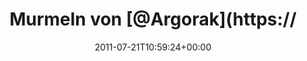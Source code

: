 ---
retweeted: false
source: <a href="http://itunes.apple.com/us/app/twitter/id409789998?mt=12" rel="nofollow">Twitter
  for Mac</a>
entities:
  hashtags: []
  symbols: []
  user_mentions:
  - name: Florian Gilcher (@skade@hachyderm.io)
    screen_name: Argorak
    indices:
    - '12'
    - '20'
    id_str: '27227212'
    id: '27227212'
  urls: []
display_text_range:
- '0'
- '92'
favorite_count: '0'
id_str: '93998504434860032'
truncated: false
retweet_count: '0'
id: '93998504434860032'
created_at: Thu Jul 21 10:59:24 +0000 2011
favorited: false
full_text: 'Murmeln von [@Argorak](https://twitter.com/Argorak) vor seinem VIM: »[…]
  mhhh. kontrollverlust. […] nee. moment. capslock.«'
lang: de
tags:
- pesos:twitter
date: '2011-07-21T10:59:24+00:00'
src: https://twitter.com/bascht/status/93998504434860032
original_url: https://twitter.com/bascht/status/93998504434860032
type: twitter_tweet
text: 'Murmeln von [@Argorak](https://twitter.com/Argorak) vor seinem VIM: »[…] mhhh.
  kontrollverlust. […] nee. moment. capslock.«'
title: Murmeln von [@Argorak](https://

---